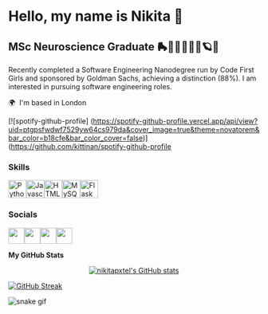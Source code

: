 Hello, my name is Nikita 🌸
=======================

MSc Neuroscience Graduate
🛼🧠👩🏽‍💻🧬🪐🌿
-------------------------

Recently completed a Software Engineering Nanodegree run by Code First Girls and sponsored by Goldman Sachs, achieving a distinction (88%). I am interested in pursuing software engineering roles.

🌍  I'm based in London

[![spotify-github-profile] (https://spotify-github-profile.vercel.app/api/view?uid=ptgpsfwdwf7529yw64cs979da&cover_image=true&theme=novatorem&bar_color=b18cfe&bar_color_cover=false)](https://github.com/kittinan/spotify-github-profile

### Skills
<p align="left"><a href="https://www.python.org/" target="_blank" rel="noreferrer"><img src="https://cdn.jsdelivr.net/gh/devicons/devicon/icons/python/python-original.svg" width="36" height="36" alt="Python" /></a><a href="https://developer.mozilla.org/en-US/docs/Web/JavaScript" target="_blank" rel="noreferrer"><img src="https://cdn.jsdelivr.net/gh/devicons/devicon/icons/javascript/javascript-original.svg" width="36" height="36" alt="Javascript" /></a><a href="https://developer.mozilla.org/en-US/docs/Glossary/HTML5" target="_blank" rel="noreferrer"><img src="https://cdn.jsdelivr.net/gh/devicons/devicon/icons/html5/html5-plain.svg" width="36" height="36" alt="HTML5" /></a><a href="https://www.mysql.com/" target="_blank" rel="noreferrer"><img src="https://cdn.jsdelivr.net/gh/devicons/devicon/icons/mysql/mysql-original.svg" width="36" height="36" alt="MySQL" /></a><a href="https://flask.palletsprojects.com/en/2.0.x/" target="_blank" rel="noreferrer"><img src="https://cdn.jsdelivr.net/gh/devicons/devicon/icons/flask/flask-original.svg" width="36" height="36" alt="Flask" /></a></p> 

### Socials
<p align="left"><a href="https://www.github.com/nikitapxtel" target="_blank" rel="noreferrer"><img src="https://raw.githubusercontent.com/danielcranney/readme-generator/main/public/icons/socials/github.svg" width="32" height="32" /></a><a href="http://www.instagram.com/kitacodes" target="_blank" rel="noreferrer"><img src="https://raw.githubusercontent.com/danielcranney/readme-generator/main/public/icons/socials/instagram.svg" width="32" height="32" /></a><a href="https://www.linkedin.com/in/nikitapxtel" target="_blank" rel="noreferrer"><img src="https://raw.githubusercontent.com/danielcranney/readme-generator/main/public/icons/socials/linkedin.svg" width="32" height="32" /></a><a href="https://www.twitter.com/kitacodes" target="_blank" rel="noreferrer"><img src="https://raw.githubusercontent.com/danielcranney/readme-generator/main/public/icons/socials/twitter.svg" width="32" height="32" /></a></p>

<b>My GitHub Stats</b>

<p align="center"><a href="http://www.github.com/nikitapxtel"><img src="https://github-readme-stats.vercel.app/api?username=nikitapxtel&show_icons=true&hide=&count_private=true&title_color=ec4899&text_color=ffffff&icon_color=6366f1&bg_color=0f172a&hide_border=true&show_icons=true" alt="nikitapxtel's GitHub stats" /></a>


[![GitHub Streak](https://github-readme-streak-stats.herokuapp.com?user=nikitapxtel&theme=merko&hide_border=true&date_format=j%20M%5B%20Y%5D&currStreakLabel=EC4899&ring=EC4899&fire=6366F1&sideLabels=EC4899&currStreakNum=FFFFFF&sideNums=6366F1&dates=FFFFFF&background=0F172A)](https://git.io/streak-stats)


![snake gif](https://github.com/nikitapxtel/nikitapxtel/blob/1b2782260be25d247202536741ebe114f65a00e2/github-contribution-grid-snake.svg)
